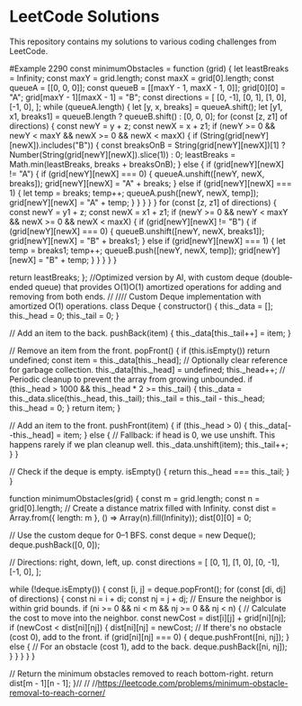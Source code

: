 # LeetCode Solutions

This repository contains my solutions to various coding challenges from LeetCode.

#Example 2290 
const minimumObstacles = function (grid) {
  let leastBreaks = Infinity;
  const maxY = grid.length;
  const maxX = grid[0].length;
  const queueA = [[0, 0, 0]];
  const queueB = [[maxY - 1, maxX - 1, 0]];
  grid[0][0] = "A";
  grid[maxY - 1][maxX - 1] = "B";
  const directions = [
    [0, -1],
    [0, 1],
    [1, 0],
    [-1, 0],
  ];
  while (queueA.length) {
    let [y, x, breaks] = queueA.shift();
    let [y1, x1, breaks1] = queueB.length ? queueB.shift() : [0, 0, 0];
    for (const [z, z1] of directions) {
      const newY = y + z;
      const newX = x + z1;
      if (newY >= 0 && newY < maxY && newX >= 0 && newX < maxX) {
        if (String(grid[newY][newX]).includes("B")) {
          const breaksOnB = String(grid[newY][newX])[1]
            ? Number(String(grid[newY][newX]).slice(1))
            : 0;
          leastBreaks = Math.min(leastBreaks, breaks + breaksOnB);
        } else {
          if (grid[newY][newX] != "A") {
            if (grid[newY][newX] === 0) {
              queueA.unshift([newY, newX, breaks]);
              grid[newY][newX] = "A" + breaks;
            } else if (grid[newY][newX] === 1) {
              let temp = breaks;
              temp++;
              queueA.push([newY, newX, temp]);
              grid[newY][newX] = "A" + temp;
            }
          }
        }
      }
    }
    for (const [z, z1] of directions) {
      const newY = y1 + z;
      const newX = x1 + z1;
      if (newY >= 0 && newY < maxY && newX >= 0 && newX < maxX) {
        if (grid[newY][newX] != "B") {
          if (grid[newY][newX] === 0) {
            queueB.unshift([newY, newX, breaks1]);
            grid[newY][newX] = "B" + breaks1;
          } else if (grid[newY][newX] === 1) {
            let temp = breaks1;
            temp++;
            queueB.push([newY, newX, temp]);
            grid[newY][newX] = "B" + temp;
          }
        }
      }
    }
  }

  return leastBreaks;
};
//Optimized version by AI,  with custom deque (double‐ended queue) that provides O(1)O(1) amortized operations for adding and removing from both ends.
//
//// Custom Deque implementation with amortized O(1) operations.
class Deque {
  constructor() {
    this._data = [];
    this._head = 0;
    this._tail = 0;
  }
  
  // Add an item to the back.
  pushBack(item) {
    this._data[this._tail++] = item;
  }
  
  // Remove an item from the front.
  popFront() {
    if (this.isEmpty()) return undefined;
    const item = this._data[this._head];
    // Optionally clear reference for garbage collection.
    this._data[this._head] = undefined;
    this._head++;
    // Periodic cleanup to prevent the array from growing unbounded.
    if (this._head > 1000 && this._head * 2 >= this._tail) {
      this._data = this._data.slice(this._head, this._tail);
      this._tail = this._tail - this._head;
      this._head = 0;
    }
    return item;
  }
  
  // Add an item to the front.
  pushFront(item) {
    if (this._head > 0) {
      this._data[--this._head] = item;
    } else {
      // Fallback: if head is 0, we use unshift. This happens rarely if we plan cleanup well.
      this._data.unshift(item);
      this._tail++;
    }
  }
  
  // Check if the deque is empty.
  isEmpty() {
    return this._head === this._tail;
  }
}

function minimumObstacles(grid) {
  const m = grid.length;
  const n = grid[0].length;
  // Create a distance matrix filled with Infinity.
  const dist = Array.from({ length: m }, () => Array(n).fill(Infinity));
  dist[0][0] = 0;

  // Use the custom deque for 0–1 BFS.
  const deque = new Deque();
  deque.pushBack([0, 0]);

  // Directions: right, down, left, up.
  const directions = [
    [0, 1],
    [1, 0],
    [0, -1],
    [-1, 0],
  ];

  while (!deque.isEmpty()) {
    const [i, j] = deque.popFront();
    for (const [di, dj] of directions) {
      const ni = i + di;
      const nj = j + dj;
      // Ensure the neighbor is within grid bounds.
      if (ni >= 0 && ni < m && nj >= 0 && nj < n) {
        // Calculate the cost to move into the neighbor.
        const newCost = dist[i][j] + grid[ni][nj];
        if (newCost < dist[ni][nj]) {
          dist[ni][nj] = newCost;
          // If there's no obstacle (cost 0), add to the front.
          if (grid[ni][nj] === 0) {
            deque.pushFront([ni, nj]);
          } else {
            // For an obstacle (cost 1), add to the back.
            deque.pushBack([ni, nj]);
          }
        }
      }
    }
  }
  
  // Return the minimum obstacles removed to reach bottom-right.
  return dist[m - 1][n - 1];
}//
//
//https://leetcode.com/problems/minimum-obstacle-removal-to-reach-corner/
